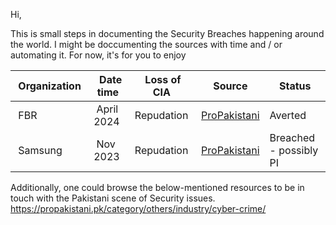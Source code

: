 Hi, 

This is small steps in documenting the Security Breaches happening around the world. I might be doccumenting the sources with time and / or automating it. For now, it's for you to enjoy 

|  Organization  |  Date time  | Loss of CIA  | Source | Status |
| ------- | --------- | --------- | --------- | --------- |
|  FBR   |  April 2024    | Repudation    | [ProPakistani](https://propakistani.pk/2024/02/09/fbr-averts-major-data-breach/) | Averted | 
|  Samsung   |  Nov 2023    | Repudation    | [ProPakistani](https://propakistani.pk/2023/11/18/samsung-data-breach-exposes-phone-numbers-addresses-and-emails-of-customers/) | Breached - possibly PI | 


Additionally, one could browse the below-mentioned resources to be in touch with the Pakistani scene of Security issues. 
https://propakistani.pk/category/others/industry/cyber-crime/

